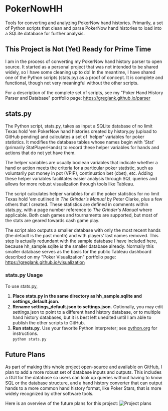 # PokerNowHH
Tools for converting and analyzing PokerNow hand histories. Primarily, a set of Python scripts that clean and parse PokerNow hand histories to load into a SQLite database for further analysis.

## This Project is Not (Yet) Ready for Prime Time

I am in the process of converting my PokerNow hand history parser to open source. It started as a personal project that was not intended to be shared widely, so I have some cleaning up to do! In the meantime, I have shared one of the Python scripts (stats.py) as a proof of concept. It is complete and functional, though not very meaningful without the other scripts.

For a description of the complete set of scripts, see my "Poker Hand History Parser and Database" portfolio page: https://greglank.github.io/parser

## stats.py

The Python script, stats.py, takes as input a SQLite database of no limit Texas hold 'em PokerNow hand histories created by history.py (upload to GitHub pending) and calculates a set of 'helper' variables for poker statistics. It modifies the database tables whose names begin with 'Stat' (primarily StatPlayerHands) to record these helper variables for hands and actions that do not yet have them.

The helper variables are usually boolean variables that indicate whether a hand or action meets the criteria for a particular poker statistic, such as voluntarily put money in pot (VPIP), continuation bet (cbet), etc. Adding these helper variables facilitates easier analysis through SQL queries and allows for more robust visualization through tools like Tableau.

The script calculates helper variables for all the poker statistics for no limit Texas hold 'em outlined in *The Grinder's Manual* by Peter Clarke, plus a few others that I created. These statistics are defined in comments within stats.py, with a page number reference to *The Grinder's Manual* where applicable. Both cash games and tournaments are supported, but most of the stats are geared towards cash game play.

The script also outputs a smaller database with only the most recent hands (the default is the past month) and with players' last names removed. This step is actually redundant with the sample database I have included here, because hh_sample.sqlite *is* the smaller database already. Normally this smaller database serves as the basis for the public Tableau dashboard described on my "Poker Visualization" portfolio page: https://greglank.github.io/visualization

### stats.py Usage

To use stats.py,
1. **Place stats.py in the same directory as hh_sample.sqlite and settings_default.json.**
2. **Rename settings_default.json to settings.json.** Optionally, you may edit settings.json to point to a different hand history database, or to multiple hand history databases, but it is best left unedited until I am able to publish the other scripts to GitHub.
3. **Run stats.py**. Use your favorite Python interpreter; see [python.org](https://www.python.org/about/gettingstarted/) for instructions.<br>
`python stats.py`

## Future Plans

As part of making this whole project open-source and available on GitHub, I plan to add a more robust set of database inputs and outputs. This includes a GUI for the database so users can look up queries without having to know SQL or the database structure, and a hand history converter that can output hands to a more common hand history format, like Poker Stars, that is more widely recognized by other software tools.

Here is an overview of the future plans for this project:
![Project plans](https://greglank.github.io/images/database-flowchart.jpg)